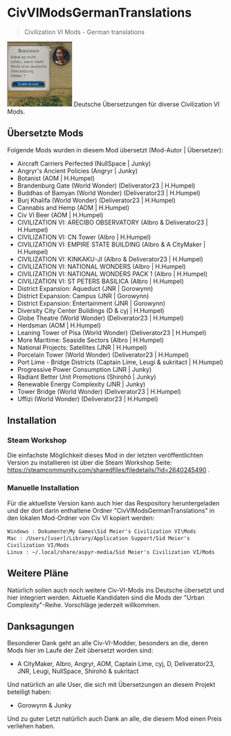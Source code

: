 # CivVIModsGermanTranslations
> Civilization VI Mods - German translations

![Logo](CivVIModsGermanTranslations_logo_small.png)
Deutsche Übersetzungen für diverse Civilization VI Mods.

## Übersetzte Mods

Folgende Mods wurden in diesem Mod übersetzt (Mod-Autor | Übersetzer):

- Aircraft Carriers Perfected (NullSpace | Junky)
- Angryr's Ancient Policies (Angryr | Junky)
- Botanist (AOM | H.Humpel)
- Brandenburg Gate (World Wonder) (Deliverator23 | H.Humpel)
- Buddhas of Bamyan (World Wonder) (Deliverator23 | H.Humpel)
- Burj Khalifa (World Wonder) (Deliverator23 | H.Humpel)
- Cannabis and Hemp (AOM | H.Humpel)
- Civ VI Beer (AOM | H.Humpel)
- CIVILIZATION VI: ARECIBO OBSERVATORY (Albro & Deliverator23 | H.Humpel)
- CIVILIZATION VI: CN Tower (Albro | H.Humpel)
- CIVILIZATION VI: EMPIRE STATE BUILDING (Albro & A CityMaker | H.Humpel)
- CIVILIZATION VI: KINKAKU-JI (Albro & Deliverator23 | H.Humpel)
- CIVILIZATION VI: NATIONAL WONDERS (Albro | H.Humpel)
- CIVILIZATION VI: NATIONAL WONDERS PACK 1 (Albro | H.Humpel)
- CIVILIZATION VI: ST PETERS BASILICA (Albro | H.Humpel)
- District Expansion: Aqueduct (JNR | Gorowynn)
- District Expansion: Campus (JNR | Gorowynn)
- District Expansion: Entertainment (JNR | Gorowynn)
- Diversity City Center Buildings (D & cyj | H.Humpel)
- Globe Theatre (World Wonder) (Deliverator23 | H.Humpel)
- Herdsman (AOM | H.Humpel)
- Leaning Tower of Pisa (World Wonder) (Deliverator23 | H.Humpel)
- More Maritime: Seaside Sectors (Albro | H.Humpel)
- National Projects: Satellites (JNR | H.Humpel)
- Porcelain Tower (World Wonder) (Deliverator23 | H.Humpel)
- Port Lime - Bridge Districts (Captain Lime, Leugi & sukritact | H.Humpel)
- Progressive Power Consumption (JNR | Junky)
- Radiant Better Unit Promotions (Shirohô | Junky)
- Renewable Energy Complexity (JNR | Junky)
- Tower Bridge (World Wonder) (Deliverator23 | H.Humpel)
- Uffizi (World Wonder) (Deliverator23 | H.Humpel)


## Installation

### Steam Workshop
Die einfachste Möglichkeit dieses Mod in der letzten veröffentlichten Version zu installieren ist über die Steam Workshop Seite: https://steamcommunity.com/sharedfiles/filedetails/?id=2640245490 .

### Manuelle Installation
Für die aktuellste Version kann auch hier das Respository heruntergeladen und der dort darin enthaltene Ordner "CivVIModsGermanTranslations" in den lokalen Mod-Ordner von Civ VI kopiert werden:

```
Windows : Dokumente\My Games\Sid Meier's Civilization VI\Mods
Mac : /Users/[user]/Library/Application Support/Sid Meier's Civilization VI/Mods
Linux : ~/.local/share/aspyr-media/Sid Meier's Civilization VI/Mods
```

## Weitere Pläne
Natürlich sollen auch noch weitere Civ-VI-Mods ins Deutsche übersetzt und hier integriert werden. Aktuelle Kandidaten sind die Mods der "Urban Complexity"-Reihe. Vorschläge jederzeit willkommen.

## Danksagungen

Besonderer Dank geht an alle Civ-VI-Modder, besonders an die, deren Mods hier im Laufe der Zeit übersetzt worden sind:

- A CityMaker, Albro, Angryr, AOM, Captain Lime, cyj, D, Deliverator23, JNR, Leugi, NullSpace, Shirohô & sukritact

Und natürlich an alle User, die sich mit Übersetzungen an diesem Projekt beteiligt haben:

- Gorowynn & Junky


Und zu guter Letzt natürlich auch Dank an alle, die diesem Mod einen Preis verliehen haben.
